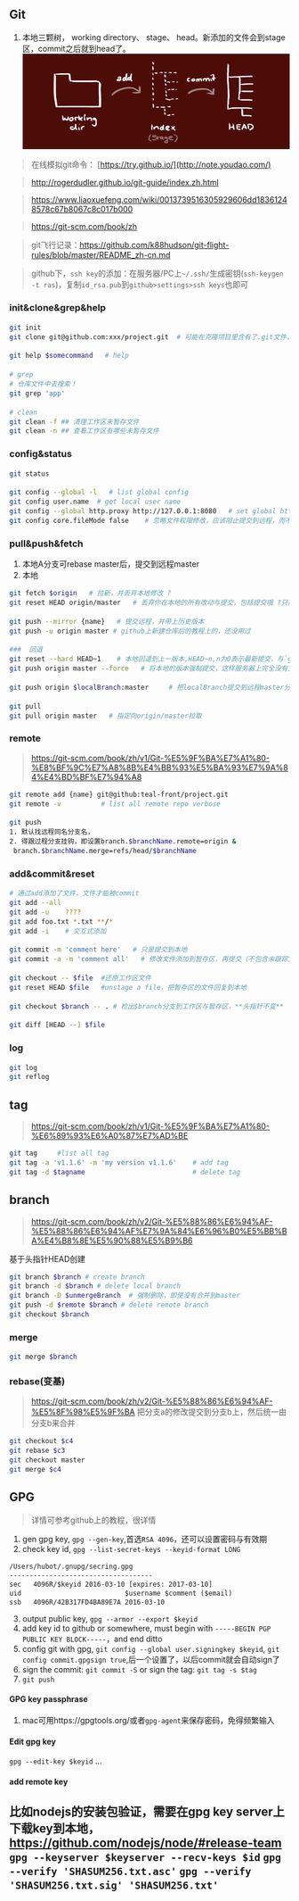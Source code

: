 ## Git
1. 本地三颗树， working directory、 stage、 head。新添加的文件会到stage区，commit之后就到head了。
![trees](https://raw.githubusercontent.com/teal-front/code-snippets/master/Tools/VersionControl/images/trees.png)

> 在线模拟git命令： [https://try.github.io/](http://note.youdao.com/)

> http://rogerdudler.github.io/git-guide/index.zh.html

> https://www.liaoxuefeng.com/wiki/0013739516305929606dd18361248578c67b8067c8c017b000

> https://git-scm.com/book/zh

> git飞行记录：https://github.com/k88hudson/git-flight-rules/blob/master/README_zh-cn.md

> github下，`ssh key`的添加：在服务器/PC上`~/.ssh/`生成密钥(`ssh-keygen -t ras`)，复制`id_rsa.pub`到`github>settings>ssh keys`也即可

### init&clone&grep&help
```bash
git init
git clone git@github.com:xxx/project.git  # 可能在克隆项目里含有了.git文件，这时应使用里面的

git help $somecommand   # help

# grep
# 仓库文件中去搜索！
git grep 'app' 

# clean
git clean -f ## 清理工作区未暂存文件
git clean -n ## 查看工作区有哪些未暂存文件
```

### config&status
```bash
git status

git config --global -l   # list global config
git config user.name  # get local user name
git config --global http.proxy http://127.0.0.1:8080   # set global http proxy
git config core.fileMode false    # 忽略文件权限修改，应该阻止提交到远程，而不是阻止过程的filemode覆盖了本地的

```
### pull&push&fetch
1. 本地A分支可rebase master后，提交到远程master
2. 本地

```bash
git fetch $origin   # 拉新，并丢弃本地修改 ?
git reset HEAD origin/master   # 丢弃你在本地的所有改动与提交，包括提交哦 ?只是暂存区的吧

git push --mirror {name}   # 提交远程，并带上历史版本
git push -u origin master # github上新建仓库后的教程上的，还没用过

###  回退
git reset --hard HEAD~1    # 本地回退到上一版本,HEAD~n,n为0表示最新提交，与`git reflog`里的对应
git push origin master --force   # 将本地的版本强制提交，这样服务器上完全没有上一次提交的记录了

git push origin $localBranch:master     # 把localBranch提交到远程master分支 

git pull                
git pull origin master   # 指定向origin/master拉取
```

### remote
> https://git-scm.com/book/zh/v1/Git-%E5%9F%BA%E7%A1%80-%E8%BF%9C%E7%A8%8B%E4%BB%93%E5%BA%93%E7%9A%84%E4%BD%BF%E7%94%A8
```bash
git remote add {name} git@github:teal-front/project.git
git remote -v          # list all remote repo verbose

git push   
1. 默认找远程同名分支名，
2. 得跟过程分支挂钩，即设置branch.$branchName.remote=origin &
 branch.$branchName.merge=refs/head/$branchName
```

### add&commit&reset
```bash
# 通过add添加了文件，文件才能被commit
git add --all
git add -u    ???? 
git add foo.txt *.txt **/*
git add -i    # 交互式添加

git commit -m 'comment here'   # 只是提交到本地
git commit -a -m 'comment all'   # 修改文件添加到暂存区，再提交（不包含未跟踪文件）

git checkout -- $file  #还原工作区文件
git reset HEAD $file   #unstage a file，把暂存区的文件回复到本地

git checkout $branch -- . # 检出$branch分支到工作区与暂存区，**头指针不变**

git diff [HEAD --] $file
```

### log
```bash
git log
git reflog
```

## tag
> https://git-scm.com/book/zh/v1/Git-%E5%9F%BA%E7%A1%80-%E6%89%93%E6%A0%87%E7%AD%BE
```bash
git tag     #list all tag
git tag -a 'v1.1.6' -m 'my version v1.1.6'    # add tag
git tag -d $tagname                           # delete tag
```

## branch
> https://git-scm.com/book/zh/v2/Git-%E5%88%86%E6%94%AF-%E5%88%86%E6%94%AF%E7%9A%84%E6%96%B0%E5%BB%BA%E4%B8%8E%E5%90%88%E5%B9%B6

基于头指针HEAD创建

```bash
git branch $branch # create branch
git branch -d $branch # delete local branch
git branch -D $unmergeBranch  # 强制删除，即使没有合并到master
git push -d $remote $branch # delete remote branch
git checkout $branch
```
### merge
```bash
git merge $branch
```
### rebase(变基)
> https://git-scm.com/book/zh/v2/Git-%E5%88%86%E6%94%AF-%E5%8F%98%E5%9F%BA
把分支a的修改提交到分支b上，然后统一由分支b来合并
```bash
git checkout $c4
git rebase $c3
git checkout master
git merge $c4
```

## GPG
> 详情可参考github上的教程，很详情
1. gen gpg key, `gpg --gen-key`,首选`RSA 4096`，还可以设置密码与有效期
2. check key id, `gpg --list-secret-keys --keyid-format LONG`
```config
/Users/hubot/.gnupg/secring.gpg
------------------------------------
sec   4096R/$keyid 2016-03-10 [expires: 2017-03-10]
uid                          $username $comment ($email)
ssb   4096R/42B317FD4BA89E7A 2016-03-10
```
3. output public key, `gpg --armor --export $keyid`
3. add key id to github or somewhere, must begin with `-----BEGIN PGP PUBLIC KEY BLOCK-----`，and end ditto
4. config git with gpg, `git config --global user.signingkey $keyid`, `git config commit.gpgsign true`,后一个设置了，以后commit就会自动sign了
5. sign the commit: `git commit -S` or sign the tag: `git tag -s $tag`
6. `git push`

#### GPG key passphrase
1. mac可用https://gpgtools.org/或者`gpg-agent`来保存密码，免得频繁输入
#### Edit gpg key
`gpg --edit-key $keyid` ...
#### add remote key
比如nodejs的安装包验证，需要在gpg key server上下载key到本地，https://github.com/nodejs/node/#release-team
`gpg --keyserver $keyserver --recv-keys $id`
`gpg --verify 'SHASUM256.txt.asc'`
`gpg --verify 'SHASUM256.txt.sig' 'SHASUM256.txt'`
---